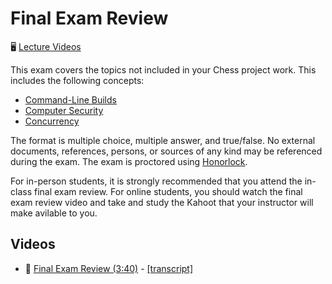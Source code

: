 # Final Exam Review

🖥️ [Lecture Videos](#videos)

This exam covers the topics not included in your Chess project work. This includes the following concepts:

- [Command-Line Builds](../command-line-builds/command-line-builds.md)
- [Computer Security](../computer-security/computer-security.md)
- [Concurrency](../concurrency/concurrency.md)

The format is multiple choice, multiple answer, and true/false. No external documents, references, persons, or sources of any kind may be referenced during the exam. The exam is proctored using [Honorlock](https://honorlock.com/).

For in-person students, it is strongly recommended that you attend the in-class final exam review. For online students, you should watch the final exam review video and take and study the Kahoot that your instructor will make avilable to you.

## Videos

- 🎥 [Final Exam Review (3:40)](https://byu.hosted.panopto.com/Panopto/Pages/Viewer.aspx?id=d35c30fd-b1c6-47dc-ad31-b1aa0126a444&start=0) - [[transcript]](https://github.com/user-attachments/files/17738250/CS_240_Final_Exam_Review_Transcript.pdf)

